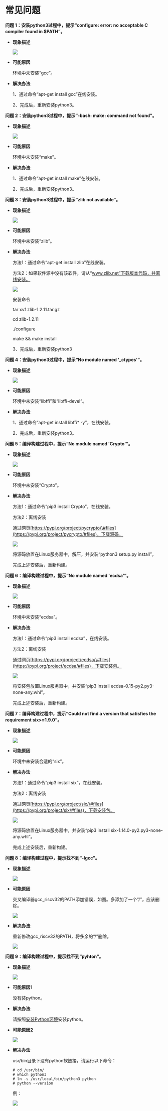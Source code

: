 # 常见问题<a name="ZH-CN_TOPIC_0000001053143860"></a>

**问题 1：安装python3过程中，提示“configure: error: no acceptable C compiler found in $PATH”。**

-   **现象描述**

    ![](figures/zh-cn_image_0000001053782588.png)

-   **可能原因**

    环境中未安装“gcc”。

-   **解决办法**

    1、通过命令“apt-get install gcc”在线安装。

    2、完成后，重新安装python3。


**问题 2：安装python3过程中，提示“-bash: make: command not found”。**

-   **现象描述**

    ![](figures/zh-cn_image_0000001053302604.png)

-   **可能原因**

    环境中未安装“make”。

-   **解决办法**

    1、通过命令“apt-get install make”在线安装。

    2、完成后，重新安装python3。


**问题 3：安装python3过程中，提示“zlib not available”。**

-   **现象描述**

    ![](figures/zh-cn_image_0000001053183929.png)

-   **可能原因**

    环境中未安装“zlib”。

-   **解决办法**

    方法1：通过命令“apt-get install zlib”在线安装。

    方法2：如果软件源中没有该软件，请从“www.zlib.net”下载版本代码，并离线安装。

    ![](figures/10.png)

    安装命令

    tar xvf zlib-1.2.11.tar.gz

    cd zlib-1.2.11

    ./configure

    make && make install

    3、完成后，重新安装python3


**问题 4：安装python3过程中，提示“No module named '\_ctypes'”。**

-   **现象描述**

    ![](figures/zh-cn_image_0000001052623895.png)


-   **可能原因**

    环境中未安装“libffi”和“libffi-devel”。


-   **解决办法**

    1、通过命令“apt-get install libffi\* -y”，在线安装。

    2、完成后，重新安装python3。


**问题 5：编译构建过程中，提示“No module named 'Crypto'”。**

-   **现象描述**

    ![](figures/zh-cn_image_0000001052983874.png)


-   **可能原因**

    环境中未安装“Crypto”。


-   **解决办法**

    方法1：通过命令“pip3 install Crypto”，在线安装。

    方法2：离线安装

    通过网页[https://pypi.org/project/pycrypto/\#files](https://pypi.org/project/pycrypto/#files)，下载源码。

    ![](figures/zh-cn_image_0000001053462612.png)

    将源码放置在Linux服务器中，解压，并安装“python3 setup.py install”。

    完成上述安装后，重新构建。


**问题 6：编译构建过程中，提示“No module named 'ecdsa'”。**

-   **现象描述**

    ![](figures/18.png)


-   **可能原因**

    环境中未安装“ecdsa”。


-   **解决办法**

    方法1：通过命令“pip3 install ecdsa”，在线安装。

    方法2：离线安装

    通过网页[https://pypi.org/project/ecdsa/\#files](https://pypi.org/project/ecdsa/#files)，下载安装包。

    ![](figures/zh-cn_image_0000001053022609.png)

    将安装包放置Linux服务器中，并安装“pip3 install ecdsa-0.15-py2.py3-none-any.whl”。

    完成上述安装后，重新构建。


**问题 7：编译构建过程中，提示“Could not find a version that satisfies the requirement six\>=1.9.0”。**

-   **现象描述**

    ![](figures/zh-cn_image_0000001052862621.png)


-   **可能原因**

    环境中未安装合适的“six”。


-   **解决办法**

    方法1：通过命令“pip3 install six”，在线安装。

    方法2：离线安装

    通过网页[https://pypi.org/project/six/\#files](https://pypi.org/project/six/#files)，下载安装包。

    ![](figures/zh-cn_image_0000001052742629.png)

    将源码放置在Linux服务器中，并安装“pip3 install six-1.14.0-py2.py3-none-any.whl”。

    完成上述安装后，重新构建。


**问题 8：编译构建过程中，提示找不到“-lgcc”。**

-   **现象描述**

    ![](figures/zh-cn_image_0000001053142611.png)


-   **可能原因**

    交叉编译器gcc\_riscv32的PATH添加错误，如图。多添加了一个“/”，应该删除。

    ![](figures/zh-cn_image_0000001055682654.png)


-   **解决办法**

    重新修改gcc\_riscv32的PATH，将多余的“/”删除。

    ![](figures/zh-cn_image_0000001054804171.png)


**问题 9：编译构建过程中，提示找不到“pyhton”。**

-   **现象描述**

    ![](figures/zh-cn_image_0000001055073889.png)


-   **可能原因**1

    没有装python。

-   **解决办法**

    请按照[安装Python环境](搭建环境.md#section126831816258)安装python。

-   **可能原因2**

    ![](figures/zh-cn_image_0000001054713955.png)

-   **解决办法**

    usr/bin目录下没有python软链接，请运行以下命令：

    ```
    # cd /usr/bin/
    # which python3
    # ln -s /usr/local/bin/python3 python
    # python --version
    ```

    例：

    ![](figures/zh-cn_image_0000001055674130.png)


